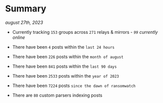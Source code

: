 
# Summary
_august 27th, 2023_

- Currently tracking `153` groups across `271` relays & mirrors - _`99` currently online_

- There have been `4` posts within the `last 24 hours`

- There have been `226` posts within the `month of august`

- There have been `841` posts within the `last 90 days`

- There have been `2533` posts within the `year of 2023`

- There have been `7224` posts `since the dawn of ransomwatch`

- There are `80` custom parsers indexing posts

